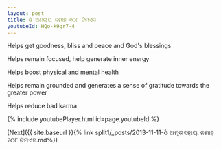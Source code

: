 ```yaml
---
layout: post
title: ଓଁ ଅଣଲାୟ ନମାହ ୧୦୮ ଟିମଏସ
youtubeId: HQo-k9gr7-4
---
```

 
 
Helps get goodness, bliss and peace and God's blessings
 
Helps remain focused, help generate inner energy 
 
Helps boost physical and mental health 
 
Helps remain grounded and generates a sense of gratitude towards the greater power 
 
Helps reduce bad karma
 
 
 
 


{% include youtubePlayer.html id=page.youtubeId %}
 
[Next]({{ site.baseurl }}{% link  split1/_posts/2013-11-11-ଓଁ ଅମୃତାସହାୟା ନମାହ ୧୦୮ ଟିମଏସ.md%})
 
